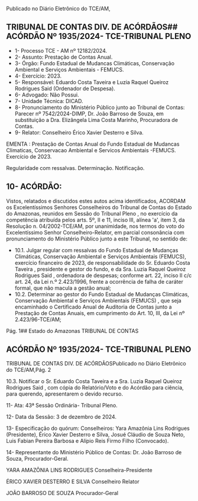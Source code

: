 Publicado  no  Diário  Eletrônico do TCE/AM,

## TRIBUNAL DE CONTAS DIV. DE ACÓRDÃOS## ACÓRDÃO Nº 1935/2024- TCE-TRIBUNAL PLENO

- 1- Processo TCE - AM nº 12182/2024.
- 2- Assunto: Prestação de Contas Anual.
- 3- Órgão: Fundo Estadual de Mudancas Climáticas, Conservação Ambiental e Serviços Ambientais  - FEMUCS.
- 4- Exercício: 2023.
- 5- Responsável: Eduardo  Costa  Taveira  e  Luzia  Raquel  Queiroz  Rodrigues  Said (Ordenador de Despesa).
- 6- Advogado: Não Possui.
- 7- Unidade Técnica: DICAD.
- 8- Pronunciamento  do  Ministério  Público  junto  ao  Tribunal  de  Contas: Parecer  nº 7542/2024-DIMP, Dr. João Barroso de Souza, em substituição a Dra. Elizângela Lima Costa Marinho, Procuradora de Contas.
- 9- Relator: Conselheiro Érico Xavier Desterro e Silva.

EMENTA : Prestação  de  Contas  Anual  do  Fundo Estadual de Mudancas  Climaticas,  Conservacao Ambiental e Servicos Ambientais -FEMUCS. Exercício de 2023.

Regularidade com ressalvas. Determinação. Notificação.

## 10-  ACÓRDÃO:

Vistos, relatados e discutidos estes autos acima identificados, ACORDAM os Excelentíssimos Senhores Conselheiros do Tribunal de Contas do Estado do Amazonas, reunidos em Sessão do Tribunal Pleno , no exercício da competência atribuída pelos arts. 5º, II e 11,  inciso  III, alínea  'a', item  3,  da  Resolução  n.  04/2002-TCE/AM, por unanimidade, nos  termos  do  voto  do  Excelentíssimo  Senhor  Conselheiro-Relator, em parcial consonância com pronunciamento do Ministério Público junto a este Tribunal, no sentido de:

- 10.1. Julgar  regular  com  ressalvas do  Fundo  Estadual  de  Mudanças Climáticas, Conservação Ambiental e Serviços Ambientais (FEMUCS), exercício financeiro de 2023, de responsabilidade do Sr. Eduardo  Costa  Taveira ,  presidente  e  gestor  do  fundo,  e  da Sra. Luzia  Raquel  Queiroz  Rodrigues  Said ,  ordenadora  de  despesas; conforme art. 22, inciso II c/c art. 24, da Lei n.º 2.423/1996, frente a ocorrência de falha de caráter formal, que não macula a gestão anual;
- 10.2. Determinar ao gestor do Fundo Estadual de Mudanças Climáticas, Conservação  Ambiental  e  Serviços  Ambientais  (FEMUCS) , que seja encaminhado o Certificado Anual de Auditoria de Contas junto a Prestação de Contas Anuais, em cumprimento do Art. 10, III, da Lei nº 2.423/96-TCE/AM;

Pág. 1## Estado do Amazonas TRIBUNAL DE CONTAS

## ACÓRDÃO Nº 1935/2024- TCE-TRIBUNAL PLENO

TRIBUNAL DE CONTAS DIV. DE ACÓRDÃOSPublicado  no  Diário  Eletrônico do TCE/AM,Pág. 2

10.3. Notificar o Sr.  Eduardo  Costa  Taveira e  a Sra.  Luzia  Raquel Queiroz Rodrigues Said , com cópia do Relatório/Voto e do Acórdão para ciência, para querendo, apresentarem o devido recurso.

11-  Ata: 43ª Sessão Ordinária- Tribunal Pleno.

12-  Data da Sessão: 3 de dezembro de 2024.

13-  Especificação do quórum: Conselheiros: Yara Amazônia Lins Rodrigues (Presidente), Érico Xavier Desterro e Silva, Josué Cláudio de Souza Neto, Luis Fabian Pereira Barbosa e Alípio Reis Firmo Filho (Convocado).

14-  Representante  do  Ministério  Público  de  Contas: Dr.  João  Barroso  de  Souza, Procurador-Geral.

YARA AMAZÔNIA LINS RODRIGUES Conselheira-Presidente

ÉRICO XAVIER DESTERRO E SILVA Conselheiro Relator

JOÃO BARROSO DE SOUZA Procurador-Geral